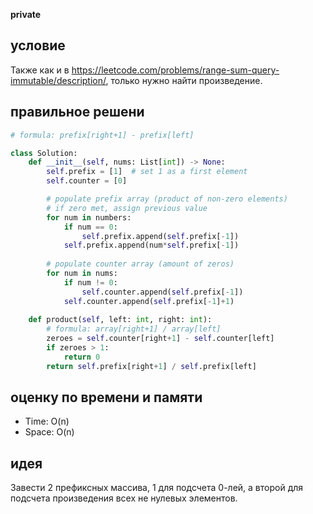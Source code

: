 **private**

## условие
Также как и в https://leetcode.com/problems/range-sum-query-immutable/description/, только нужно найти произведение.

## правильное решени
```python
# formula: prefix[right+1] - prefix[left]

class Solution:
    def __init__(self, nums: List[int]) -> None:
        self.prefix = [1]  # set 1 as a first element
        self.counter = [0]

        # populate prefix array (product of non-zero elements)
        # if zero met, assign previous value
        for num in numbers:
            if num == 0:
                self.prefix.append(self.prefix[-1])
            self.prefix.append(num*self.prefix[-1])
        
        # populate counter array (amount of zeros)
        for num in nums:
            if num != 0:
                self.counter.append(self.prefix[-1])
            self.counter.append(self.prefix[-1]+1)
    
    def product(self, left: int, right: int):
        # formula: array[right+1] / array[left]
        zeroes = self.counter[right+1] - self.counter[left]
        if zeroes > 1:
            return 0
        return self.prefix[right+1] / self.prefix[left]
```

## оценку по времени и памяти
- Time: O(n)
- Space: O(n)

## идея
Завести 2 префиксных массива, 1 для подсчета 0-лей, а второй для подсчета произведения всех не нулевых элементов.